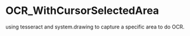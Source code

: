 # OCR_WithCursorSelectedArea
using tesseract and system.drawing to capture a specific area to do OCR.

